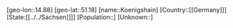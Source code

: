 ﻿---
location: [51.18,14.88]
type: City
tags:
- geo/City


SpocWebEntityId: 31750
isDeleted: false
confidential: public

---
[geo-lon::14.88]
[geo-lat::51.18]
[name::Koenigshain]
[Country::[[Germany]]]
[State:[[../../Sachsen]]]]
[Population::]
[Unknown::]

